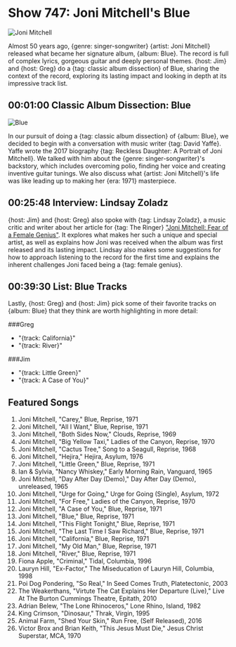 

# Show 747: Joni Mitchell's Blue

![Joni Mitchell](https://sound-images.s3.amazonaws.com/images/2020/joni.jpg)

Almost 50 years ago, {genre: singer-songwriter} {artist: Joni Mitchell} released what became her signature album, {album: Blue}. The record is full of complex lyrics, gorgeous guitar and deeply personal themes. {host: Jim} and {host: Greg} do a {tag: classic album dissection} of Blue, sharing the context of the record, exploring its lasting impact and looking in depth at its impressive track list.

## 00:01:00 Classic Album Dissection: Blue
![Blue](https://is1-ssl.mzstatic.com/image/thumb/Music/v4/f6/f7/dd/f6f7dde6-9b7e-6230-6458-d02b5ee63485/source/600x600bb.jpg "203373/217471220")

In our pursuit of doing a {tag: classic album dissection} of {album: Blue}, we decided to begin with a conversation with music writer {tag: David Yaffe}. Yaffe wrote the 2017 biography {tag: Reckless Daughter: A Portrait of Joni Mitchell}. We talked with him about the {genre: singer-songwriter}'s backstory, which includes overcoming polio, finding her voice and creating inventive guitar tunings. We also discuss what {artist: Joni Mitchell}'s life was like leading up to making her {era: 1971} masterpiece.

## 00:25:48 Interview: Lindsay Zoladz
{host: Jim} and {host: Greg} also spoke with {tag: Lindsay Zoladz}, a music critic and writer about her article for {tag: The Ringer} ["Joni Mitchell: Fear of a Female Genius"](https://www.theringer.com/music/2017/10/16/16476254/joni-mitchell-pop-music-canon). It explores what makes her such a unique and special artist, as well as explains how Joni was received when the album was first released and its lasting impact. Lindsay also makes some suggestions for how to approach listening to the record for the first time and explains the inherent challenges Joni faced being a {tag: female genius}. 

## 00:39:30 List: Blue Tracks

Lastly, {host: Greg} and {host: Jim} pick some of their favorite tracks on {album: Blue} that they think are worth highlighting in more detail:

###Greg
- "{track: California}"
- "{track: River}"

###Jim
- "{track: Little Green}"
- "{track: A Case of You}"


## Featured Songs
1. Joni Mitchell, "Carey," Blue, Reprise, 1971
1. Joni Mitchell, "All I Want," Blue, Reprise, 1971
1. Joni Mitchell, "Both Sides Now," Clouds, Reprise, 1969
1. Joni Mitchell, "Big Yellow Taxi," Ladies of the Canyon, Reprise, 1970
1. Joni Mitchell, "Cactus Tree," Song to a Seagull, Reprise, 1968
1. Joni Mitchell, "Hejira," Hejira, Asylum, 1976
1. Joni Mitchell, "Little Green," Blue, Reprise, 1971
1. Ian & Sylvia, "Nancy Whiskey," Early Morning Rain, Vanguard, 1965
1. Joni Mitchell, "Day After Day (Demo)," Day After Day (Demo), unreleased, 1965
1. Joni Mitchell, "Urge for Going," Urge for Going (Single), Asylum, 1972
1. Joni Mitchell, "For Free," Ladies of the Canyon, Reprise, 1970
1. Joni Mitchell, "A Case of You," Blue, Reprise, 1971
1. Joni Mitchell, "Blue," Blue, Reprise, 1971
1. Joni Mitchell, "This Flight Tonight," Blue, Reprise, 1971
1. Joni Mitchell, "The Last Time I Saw Richard," Blue, Reprise, 1971
1. Joni Mitchell, "California," Blue, Reprise, 1971
1. Joni Mitchell, "My Old Man," Blue, Reprise, 1971
1. Joni Mitchell, "River," Blue, Reprise, 1971
1. Fiona Apple, "Criminal," Tidal, Columbia, 1996
1. Lauryn Hill, "Ex-Factor," The Miseducation of Lauryn Hill, Columbia, 1998
1. Poi Dog Pondering, "So Real," In Seed Comes Truth, Platetectonic, 2003
1. The Weakerthans, "Virtute The Cat Explains Her Departure (Live)," Live At The Burton Cummings Theatre, Epitath, 2010
1. Adrian Belew, "The Lone Rhinoceros," Lone Rhino, Island, 1982
1. King Crimson, "Dinosaur," Thrak, Virgin, 1995
1. Animal Farm, "Shed Your Skin," Run Free, (Self Released), 2016
1. Victor Brox and Brian Keith, "This Jesus Must Die," Jesus Christ Superstar, MCA, 1970
